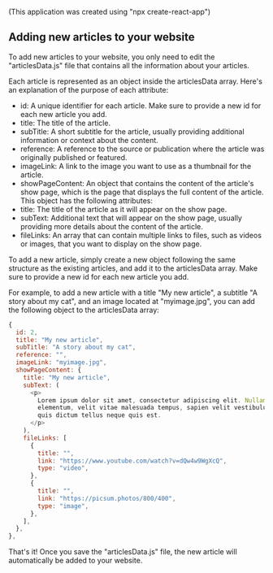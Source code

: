 (This application was created using "npx create-react-app")

## Adding new articles to your website

To add new articles to your website, you only need to edit the "articlesData.js" file that contains all the information about your articles.

Each article is represented as an object inside the articlesData array. Here's an explanation of the purpose of each attribute:

- id: A unique identifier for each article. Make sure to provide a new id for each new article you add.
- title: The title of the article.
- subTitle: A short subtitle for the article, usually providing additional information or context about the content.
- reference: A reference to the source or publication where the article was originally published or featured.
- imageLink: A link to the image you want to use as a thumbnail for the article.
- showPageContent: An object that contains the content of the article's show page, which is the page that displays the full content of the article. This object has the following attributes:
- title: The title of the article as it will appear on the show page.
- subText: Additional text that will appear on the show page, usually providing more details about the content of the article.
- fileLinks: An array that can contain multiple links to files, such as videos or images, that you want to display on the show page.

To add a new article, simply create a new object following the same structure as the existing articles, and add it to the articlesData array. Make sure to provide a new id for each new article you add.

For example, to add a new article with a title "My new article", a subtitle "A story about my cat", and an image located at "myimage.jpg", you can add the following object to the articlesData array:

```javascript
{
  id: 2,
  title: "My new article",
  subTitle: "A story about my cat",
  reference: "",
  imageLink: "myimage.jpg",
  showPageContent: {
    title: "My new article",
    subText: (
      <p>
        Lorem ipsum dolor sit amet, consectetur adipiscing elit. Nullam
        elementum, velit vitae malesuada tempus, sapien velit vestibulum nisl,
        quis dictum tellus neque quis est.
      </p>
    ),
    fileLinks: [
      {
        title: "",
        link: "https://www.youtube.com/watch?v=dQw4w9WgXcQ",
        type: "video",
      },
      {
        title: "",
        link: "https://picsum.photos/800/400",
        type: "image",
      },
    ],
  },
},
```

That's it! Once you save the "articlesData.js" file, the new article will automatically be added to your website.
